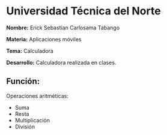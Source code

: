 # **Universidad Técnica del Norte**

**Nombre:** Erick Sebastian Carlosama Tabango

**Materia:** Aplicaciones móviles

**Tema:** Calculadora

**Desarrollo:** Calculadora realizada en clases.

## Función: 
Operaciones aritméticas:
- Suma
- Resta
- Multiplicación
- División
